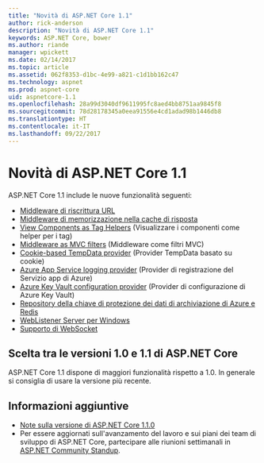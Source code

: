 ```yaml
---
title: "Novità di ASP.NET Core 1.1"
author: rick-anderson
description: "Novità di ASP.NET Core 1.1"
keywords: ASP.NET Core, bower
ms.author: riande
manager: wpickett
ms.date: 02/14/2017
ms.topic: article
ms.assetid: 062f8353-d1bc-4e99-a821-c1d1bb162c47
ms.technology: aspnet
ms.prod: aspnet-core
uid: aspnetcore-1.1
ms.openlocfilehash: 28a99d3040df9611995fc8aed4bb8751aa9845f8
ms.sourcegitcommit: 78d28178345a0eea91556e4cd1adad98b1446db8
ms.translationtype: HT
ms.contentlocale: it-IT
ms.lasthandoff: 09/22/2017
---
```

# <a name="whats-new-in-aspnet-core-11"></a>Novità di ASP.NET Core 1.1

ASP.NET Core 1.1 include le nuove funzionalità seguenti:

- [Middleware di riscrittura URL](xref:fundamentals/url-rewriting)
- [Middleware di memorizzazione nella cache di risposta](xref:performance/caching/middleware)
- [View Components as Tag Helpers](xref:mvc/views/view-components#invoking-a-view-component-as-a-tag-helper) (Visualizzare i componenti come helper per i tag)
- [Middleware as MVC filters](xref:mvc/controllers/filters#using-middleware-in-the-filter-pipeline) (Middleware come filtri MVC)
- [Cookie-based TempData provider](xref:fundamentals/app-state#cookie-based-tempdata-provider ) (Provider TempData basato su cookie)
- [Azure App Service logging provider](xref:fundamentals/logging#appservice) (Provider di registrazione del Servizio app di Azure)
- [Azure Key Vault configuration provider](xref:security/key-vault-configuration) (Provider di configurazione di Azure Key Vault)
- [Repository della chiave di protezione dei dati di archiviazione di Azure e Redis](xref:security/data-protection/implementation/key-storage-providers#azure-and-redis)
- [WebListener Server per Windows](xref:fundamentals/servers/weblistener)
- [Supporto di WebSocket](xref:fundamentals/websockets)

## <a name="choosing-between-versions-10-and-11-of-aspnet-core"></a>Scelta tra le versioni 1.0 e 1.1 di ASP.NET Core

ASP.NET Core 1.1 dispone di maggiori funzionalità rispetto a 1.0. In generale si consiglia di usare la versione più recente.

## <a name="additional-information"></a>Informazioni aggiuntive

- [Note sulla versione di ASP.NET Core 1.1.0](https://github.com/aspnet/Home/releases/tag/1.1.0)
- Per essere aggiornati sull'avanzamento del lavoro e sui piani dei team di sviluppo di ASP.NET Core, partecipare alle riunioni settimanali in [ASP.NET Community Standup](https://live.asp.net/).
